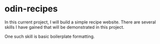 # odin-recipes
In this current project, I will build a simple recipe website. There are several skills I have gained that will be demonstrated in this project. 

One such skill is basic boilerplate formatting. 